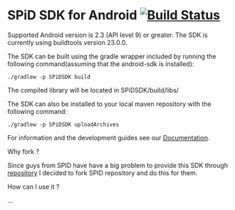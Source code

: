 SPiD SDK for Android [![Build Status](https://travis-ci.org/schibsted/sdk-android.svg?branch=master)](https://travis-ci.org/schibsted/sdk-android)
================

Supported Android version is 2.3 (API level 9) or greater. The SDK is currently using buildtools version 23.0.0.

The SDK can be built using the gradle wrapper included by running the following command(assuming that the android-sdk is installed):
```
./gradlew -p SPiDSDK build
```

The compiled library will be located in SPiDSDK/build/libs/

The SDK can also be installed to your local maven repository with the following command:
```
./gradlew -p SPiDSDK uploadArchives
```

For information and the development guides see our [Documentation](http://schibsted.github.com/sdk-android "Documentation").



Why fork ?

Since guys from SPID have have a big problem to provide this SDK through [repository](https://github.com/schibsted/sdk-android/issues/7) I decided to fork SPID repository and do this for them.


How can I use it ?

...
